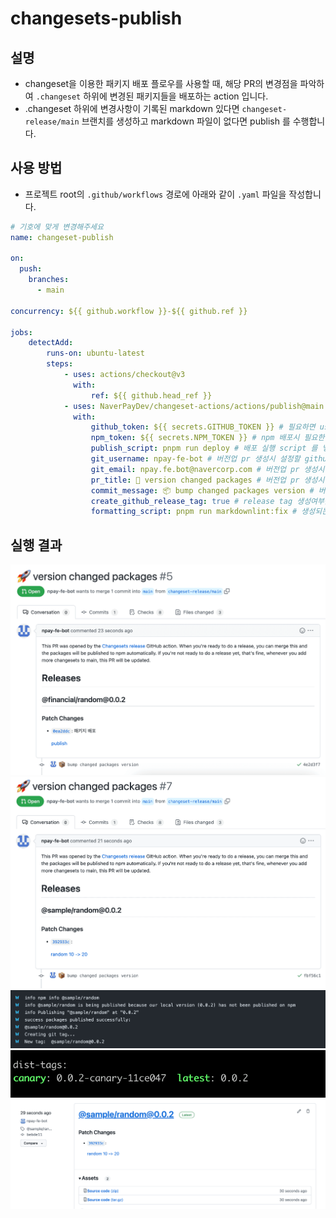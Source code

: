 # changesets-publish

## 설명

- changeset을 이용한 패키지 배포 플로우를 사용할 때, 해당 PR의 변경점을 파악하여 `.changeset` 하위에 변경된 패키지들을 배포하는 action 입니다.
- .changeset 하위에 변경사항이 기록된 markdown 있다면 `changeset-release/main` 브랜치를 생성하고 markdown 파일이 없다면 publish 를 수행합니다.

## 사용 방법

- 프로젝트 root의 `.github/workflows` 경로에 아래와 같이 `.yaml` 파일을 작성합니다.

```yaml
# 기호에 맞게 변경해주세요
name: changeset-publish

on:
  push:
    branches:
      - main

concurrency: ${{ github.workflow }}-${{ github.ref }}

jobs:
    detectAdd:
        runs-on: ubuntu-latest
        steps:
            - uses: actions/checkout@v3
              with:
                  ref: ${{ github.head_ref }}
            - uses: NaverPayDev/changeset-actions/actions/publish@main
              with:
                  github_token: ${{ secrets.GITHUB_TOKEN }} # 필요하면 user의 PAT을 넣어주세요.
                  npm_token: ${{ secrets.NPM_TOKEN }} # npm 배포시 필요한 publish token 을 넣어주세요 
                  publish_script: pnpm run deploy # 배포 실행 script 를 넣어주세요
                  git_username: npay-fe-bot # 버전업 pr 생성시 설정할 github username 을 넣어주세요
                  git_email: npay.fe.bot@navercorp.com # 버전업 pr 생성시 설정할 github email 을 넣어주세요
                  pr_title: 🚀 version changed packages # 버전업 pr 생성시 설정할 pr 타이틀 넣어주세요
                  commit_message: 📦 bump changed packages version # 버전업 pr 생성시 설정할 commit 메시지를 넣어주세요
                  create_github_release_tag: true # release tag 생성여부를 넣어주세요
                  formatting_script: pnpm run markdownlint:fix # 생성되는 md 파일의 formatting이 필요하다면 추가해주세요
```

## 실행 결과

![example](./src/assets/pr.png)
![example](./src/assets/example.png)
![example](./src/assets/example2.png)
![example](./src/assets/example3.png)
![example](./src/assets/example4.png)
